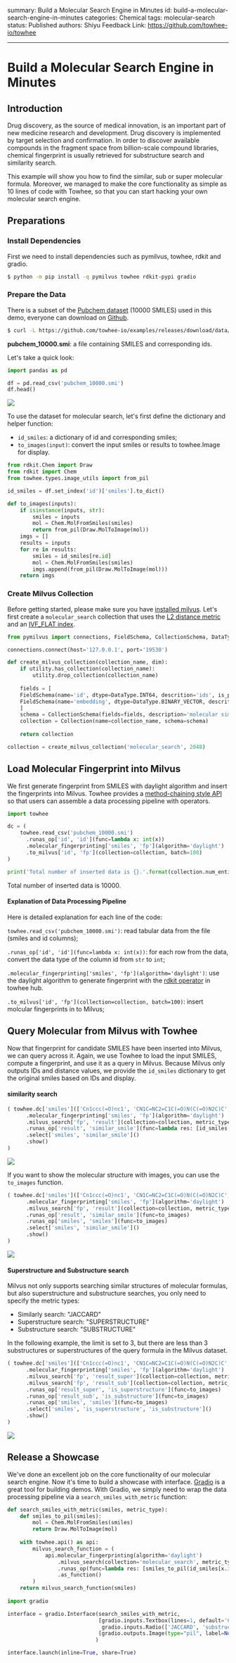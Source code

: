 summary: Build a Molecular Search Engine in Minutes
id: build-a-molecular-search-engine-in-minutes
categories: Chemical
tags: molecular-search
status: Published
authors: Shiyu
Feedback Link: https://github.com/towhee-io/towhee

---

# Build a Molecular Search Engine in Minutes

## Introduction

Drug discovery, as the source of medical innovation, is an important part of new medicine research and development. Drug discovery is implemented by target selection and confirmation. In order to discover available compounds in the fragment space from billion-scale compound libraries, chemical fingerprint is usually retrieved for substructure search and similarity search.

This example will show you how to find the similar, sub or super molecular formula. Moreover, we managed to make the core functionality as simple as 10 lines of code with Towhee, so that you can start hacking your own molecular search engine.

## Preparations

### Install Dependencies

First we need to install dependencies such as pymilvus, towhee, rdkit and gradio.

```bash
$ python -m pip install -q pymilvus towhee rdkit-pypi gradio
```

### Prepare the Data

There is a subset of the [Pubchem dataset](https://ftp.ncbi.nlm.nih.gov/pubchem/Compound/CURRENT-Full/SDF/) (10000 SMILES) used in this demo, everyone can download on [Github](https://github.com/towhee-io/examples/releases/download/data/pubchem_10000.smi).

```bash
$ curl -L https://github.com/towhee-io/examples/releases/download/data/pubchem_10000.smi -O
```

**pubchem_10000.smi**: a file containing SMILES and corresponding ids.

Let's take a quick look:

```python
import pandas as pd

df = pd.read_csv('pubchem_10000.smi')
df.head()
```

<div align="left">
  <img src="./pic/show_data.png">
</div>

To use the dataset for molecular search, let's first define the dictionary and helper function:

- `id_smiles`: a dictionary of id and corresponding smiles;
- `to_images(input)`: convert the input smiles or results to towhee.Image for display.

```python
from rdkit.Chem import Draw
from rdkit import Chem
from towhee.types.image_utils import from_pil

id_smiles = df.set_index('id')['smiles'].to_dict()

def to_images(inputs):
    if isinstance(inputs, str):
        smiles = inputs
        mol = Chem.MolFromSmiles(smiles)
        return from_pil(Draw.MolToImage(mol))
    imgs = []
    results = inputs
    for re in results:
        smiles = id_smiles[re.id]
        mol = Chem.MolFromSmiles(smiles)
        imgs.append(from_pil(Draw.MolToImage(mol)))
    return imgs
```

### Create Milvus Collection

Before getting started, please make sure you have [installed milvus](https://milvus.io/docs/v2.0.x/install_standalone-docker.md). Let's first create a `molecular_search` collection that uses the [L2 distance metric](https://milvus.io/docs/v2.0.x/metric.md#Euclidean-distance-L2) and an [IVF_FLAT index](https://milvus.io/docs/v2.0.x/index.md#IVF_FLAT).

```python
from pymilvus import connections, FieldSchema, CollectionSchema, DataType, Collection, utility

connections.connect(host='127.0.0.1', port='19530')

def create_milvus_collection(collection_name, dim):
    if utility.has_collection(collection_name):
        utility.drop_collection(collection_name)
    
    fields = [
    FieldSchema(name='id', dtype=DataType.INT64, descrition='ids', is_primary=True, auto_id=False),
    FieldSchema(name='embedding', dtype=DataType.BINARY_VECTOR, descrition='embedding vectors', dim=dim)
    ]
    schema = CollectionSchema(fields=fields, description='molecular similarity search')
    collection = Collection(name=collection_name, schema=schema)
    
    return collection

collection = create_milvus_collection('molecular_search', 2048)
```

## Load Molecular Fingerprint into Milvus

We first generate fingerprint from SMILES with daylight algorithm and insert the fingerprints into Milvus. Towhee provides a [method-chaining style API](https://towhee.readthedocs.io/en/main/index.html) so that users can assemble a data processing pipeline with operators.

```python
import towhee

dc = (
    towhee.read_csv('pubchem_10000.smi')
      .runas_op['id', 'id'](func=lambda x: int(x))
      .molecular_fingerprinting['smiles', 'fp'](algorithm='daylight')
      .to_milvus['id', 'fp'](collection=collection, batch=100)
)

print('Total number of inserted data is {}.'.format(collection.num_entities))
```

Total number of inserted data is 10000.

#### Explanation of Data Processing Pipeline

Here is detailed explanation for each line of the code:

`towhee.read_csv('pubchem_10000.smi')`: read tabular data from the file (smiles and id columns);

`.runas_op['id', 'id'](func=lambda x: int(x))`: for each row from the data, convert the data type of the column id from `str` to `int`;

`.molecular_fingerprinting['smiles', 'fp'](algorithm='daylight')`: use the daylight algorithm to generate fingerprint with the [rdkit operator](https://towhee.io/molecular-fingerprinting/rdkit) in towhee hub.

`.to_milvus['id', 'fp'](collection=collection, batch=100)`: insert molcular fingerprints in to Milvus;

## Query Molecular from Milvus with Towhee

Now that fingerprint for candidate SMILES have been inserted into Milvus, we can query across it. Again, we use Towhee to load the input SMILES, compute a fingerprint, and use it as a query in Milvus. Because Milvus only outputs IDs and distance values, we provide the `id_smiles` dictionary to get the original smiles based on IDs and display.

#### similarity search

```python
( towhee.dc['smiles'](['Cn1ccc(=O)nc1', 'CN1C=NC2=C1C(=O)N(C(=O)N2C)C', 'CCOC(=O)C1CN1C(C(=O)OCC)CC'])
      .molecular_fingerprinting['smiles', 'fp'](algorithm='daylight')
      .milvus_search['fp', 'result'](collection=collection, metric_type='JACCARD')
      .runas_op['result', 'similar_smile'](func=lambda res: [id_smiles[x.id] for x in res])
      .select['smiles', 'similar_smile']()
      .show()
)
```

<div align="left">
  <img src="./pic/sim_search.png">
</div>

If you want to show the molecular structure with images, you can use the `to_images` function.

```python
( towhee.dc['smiles'](['Cn1ccc(=O)nc1', 'CN1C=NC2=C1C(=O)N(C(=O)N2C)C', 'CCOC(=O)C1CN1C(C(=O)OCC)CC'])
      .molecular_fingerprinting['smiles', 'fp'](algorithm='daylight')
      .milvus_search['fp', 'result'](collection=collection, metric_type='JACCARD', limit=6)
      .runas_op['result', 'similar_smile'](func=to_images)
      .runas_op['smiles', 'smiles'](func=to_images)
      .select['smiles', 'similar_smile']()
      .show()
)
```

<div align="left">
  <img src="./pic/sim_search_img.png">
</div>

#### Superstructure and Substructure search

Milvus not only supports searching similar structures of molecular formulas, but also superstructure and substructure searches, you only need to specify the metric types:

- Similarly search: "JACCARD"
- Superstructure search: "SUPERSTRUCTURE"
- Substructure search: "SUBSTRUCTURE"

In the following example, the limit is set to 3, but there are less than 3 substructures or superstructures of the query formula in the Milvus dataset.

```python
( towhee.dc['smiles'](['Cn1ccc(=O)nc1', 'CN1C=NC2=C1C(=O)N(C(=O)N2C)C', 'CCOC(=O)C1CN1C(C(=O)OCC)CC'])
      .molecular_fingerprinting['smiles', 'fp'](algorithm='daylight')
      .milvus_search['fp', 'result_super'](collection=collection, metric_type='SUPERSTRUCTURE', limit=3)
      .milvus_search['fp', 'result_sub'](collection=collection, metric_type='SUBSTRUCTURE', limit=3)
      .runas_op['result_super', 'is_superstructure'](func=to_images)
      .runas_op['result_sub', 'is_substructure'](func=to_images)
      .runas_op['smiles', 'smiles'](func=to_images)
      .select['smiles', 'is_superstructure', 'is_substructure']()
      .show()
)
```

<div align="left">
  <img src="./pic/sub_super_search.png">
</div>

## Release a Showcase

We've done an excellent job on the core functionality of our molecular search engine. Now it's time to build a showcase with interface. [Gradio](https://gradio.app/) is a great tool for building demos. With Gradio, we simply need to wrap the data processing pipeline via a `search_smiles_with_metric` function:

```python
def search_smiles_with_metric(smiles, metric_type):
    def smiles_to_pil(smiles):
        mol = Chem.MolFromSmiles(smiles)
        return Draw.MolToImage(mol)
    
    with towhee.api() as api:
        milvus_search_function = (
            api.molecular_fingerprinting(algorithm='daylight')
                .milvus_search(collection='molecular_search', metric_type=metric_type, limit=5)
                .runas_op(func=lambda res: [smiles_to_pil(id_smiles[x.id]) for x in res])
                .as_function()
        )
    return milvus_search_function(smiles)
    
import gradio

interface = gradio.Interface(search_smiles_with_metric, 
                             [gradio.inputs.Textbox(lines=1, default='CN1C=NC2=C1C(=O)N(C(=O)N2C)C'), 
                              gradio.inputs.Radio(['JACCARD', 'substructure', 'superstructure'])],
                             [gradio.outputs.Image(type="pil", label=None) for _ in range(5)]
                            )

interface.launch(inline=True, share=True)
```
